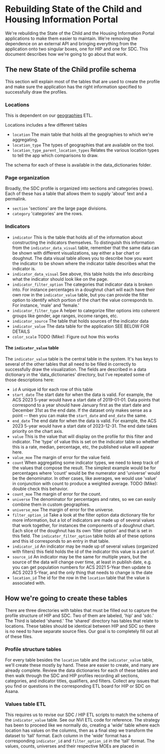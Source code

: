 # Rebuilding State of the Child and Housing Information Portal

We're rebuilding the State of the Child and the Housing Information Portal applications to make them easier to maintain. We're removing the dependence on an external API and bringing everything from the application onto two singular boxes, one for HIP and one for SDC. This document describes how we're going to go about that work.

## The new State of the Child profile schema

This section will explain most of the tables that are used to create the profile and make sure the application has the right information specified to successfully draw the profiles.

### Locations

This is dependent on our [geographies](https://github.com/data-driven-detroit/geographies) ETL.

Locations includes a few different tables

- `location` The main table that holds all the geographies to which we're aggregating.
- `location_type` The types of geographies that are available on the tool.
- `location_type_parent_location_types` Relates the various location types to tell the app which comparisons to draw.

The schema for each of these is available in the data\_dictionaries folder.

### Page organization

Broadly, the SDC profile is organized into sections and categories (rows). Each of these has a table that allows them to supply 'about' text and a permalink.

- `section` 'sections' are the large page divisions.
- `category` 'categories' are the rows.

### Indicators

- `indicator` This is the table that holds all of the information about constructing the indicators themselves. To distinguish this information from the `indicator_data_visual` table, remember that the same data can be shown with different visualizations, say either a bar chart or doughnut. The data visual table allows you to describe how you want the indicator to be shown where the indicator table describes what the indicator is.
- `indicator_data_visual` See above, this table holds the info describing what the indicator should look like on the page.
- `indicator_filter_option` The categories that indicator data is broken into. For instance percentages in a doughnut chart will each have their own row in the `indicator_value` table, but you can provide the filter option to identify which portion of the chart the value corresponds to. For instance, 'male' and 'female.'
- `indicator_filter_type` A helper to categorize filter options into coherent groups like gender, age ranges, income ranges, etc.
- `indicator_source` The table that holds sources of the indicator data
- `indicator_value` The data table for the application SEE BELOW FOR DETAILS
- `color_scale` TODO (Mike): Figure out how this works

#### The `indicator_value` table

The `indicator_value` table is the central table in the system. It's has keys to several of the other tables that all need to be filled in correctly to successfully draw the visualization. The fields are described in a data dictionary in the 'data\_dictionaries' directory, but I've repeated some of those descriptions here:

- `id` A unique id for each row of this table
- `start_date` The start date for when the data is valid. For example, the ACS 2023 5-year would have a start date of 2019-01-01. Data points that correspond to a year should have January first as the start date and December 31st as the end date. If the dataset only makes sense as a point -- then you can make the `start_date` and `end_date` the same.
- `end_date` The end date for when the data is valid. For example, the ACS 2023 5-year would have a start date of 2023-12-31. The end date takes priority on the chart axis.
- `value` This is the value that will display on the profile for this filter and indicator. The 'type' of value this is set on the indicator table so whether this is a rate, median, percentage, etc, the published value will appear here. 
- `value_moe` The margin of error for the value field.
- `count` When aggregating some indicator types, we need to keep track of the values that compose the result. The simplest example would be for percentages where 'count' would be the numerator and 'universe' would be the denominator. In other cases, like averages, we would use 'value' in conjunction with count to produce a weighted average. TODO (Mike): double check this behavior.
- `count_moe` The margin of error for the count.
- `universe` The denominator for percentages and rates, so we can easily combine them in custom geographies.
- `universe_moe` The margin of error for the universe.
- `filter_option_id` Take a look at the filter option data dictionary file for more information, but a lot of indicators are made up of several values that work together, for instances the components of a doughnut chart. Each slice of the doughnut has its own 'filter option' and that is set in this field. The `indicator_filter_option` table holds all of these options and this id corresponds to an entry in that table.
- `indicator_id` An indicator may be made up of several values (organized with filters) this field holds the id of the indicator this value is a part of.
- `source_id` An indicator may be the same for multiple years, but the source of the data will change over time, at least in publish date, e.g. you can get population numbers for ACS 2021 5-Year then update to ACS 2023 5-Year, and the only thing that needs to change is the date
- `location_id` The id for the row in the `location` table that the value is associated with. 

## How we're going to create these tables

There are three directories with tables that must be filled out to capture the profile structure of HIP and SDC. Two of them are labeled, 'hip' and 'sdc.' The Third is labeled 'shared.' The 'shared' directory has tables that relate to locations. These tables should be identical between HIP and SDC so there is no need to have separate source files. Our goal is to completely fill out all of these files.

### Profile structure tables

For every table besides the `location` table and the `indicator_value` table, we'll create these mostly by hand. These are easier to create, and many are already complete. Review the data dictionaries for each of these tables and then walk through the SDC and HIP profiles recording all sections, categories, and indicator titles, qualifiers, and filters. Collect any issues that you find or questions in the corresponding ETL board for HIP or SDC on Asana.

### Values table ETL

This requires us to revise our SDC / HIP ETL scripts to match the schema of the `indicator_value` table. See our NVI ETL code for reference. The strategy has been to proceed like we normally do, creating a 'wide' table where each location has values on the columns, then as a final step we transform the dataset to 'tall' format. Each column in the 'wide' format has a corresponding `indicator_id` and `filter_option_id` in the 'tall' format. The values, counts, universes and their respective MOEs are placed in 
